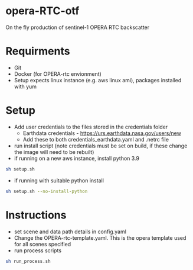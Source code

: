 # opera-RTC-otf
On the fly production of sentinel-1 OPERA RTC backscatter 

# Requirments
- Git
- Docker (for OPERA-rtc envionment)
- Setup expects linux instance (e.g. aws linux ami), packages installed with yum

# Setup
- Add user credentials to the files stored in the credentials folder
    - Earthdata credentials - https://urs.earthdata.nasa.gov/users/new
    - Add these to both credentials_earthdata.yaml and .netrc file
- run install script (note credentials must be set on build, if these change the image will need to be rebuilt)
- if running on a new aws instance, install python 3.9
```bash
sh setup.sh
```
- if running with suitable python install
```bash
sh setup.sh --no-install-python
```


# Instructions
- set scene and data path details in config.yaml
- Change the OPERA-rtc-template.yaml. This is the opera template used for all scenes specified
- run process scripts
```bash
sh run_process.sh
```
